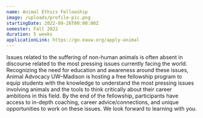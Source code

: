 ```yaml
---
name: Animal Ethics Fellowship
image: /uploads/profile-pic.png
startingDate: 2022-09-26T00:00:00Z
semester: Fall 2022
duration: 5 weeks
applicationLink: https://go.eauw.org/apply-animal
---
```

Issues related to the suffering of non-human animals is often absent in discourse related to the most pressing issues currently facing the world. Recognizing the need for education and awareness around these issues, Animal Advocacy UW–Madison is hosting a free fellowship program to equip students with the knowledge to understand the most pressing issues involving animals and the tools to think critically about their career ambitions in this field. By the end of the fellowship, participants have access to in-depth coaching, career advice/connections, and unique opportunities to work on these issues. We look forward to learning with you.